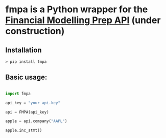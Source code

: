 # fmpa is a Python wrapper for the [Financial Modelling Prep API](https://financialmodelingprep.com/) (under construction)

## Installation
```console
> pip install fmpa
```
## Basic usage:

```python

import fmpa

api_key = "your api-key"

api = FMPA(api_key)

apple = api.company("AAPL")

apple.inc_stmt()
```
